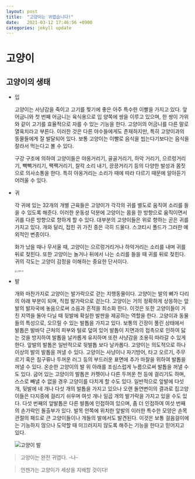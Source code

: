 ```yaml
---
layout: post
title:  "고양이는 귀엽습니다!"
date:   2021-03-12 17:46:56 +0900
categories: jekyll update
---
```

# 고양이



## 고양이의 생태

* 입

  고양이는 사냥감을 죽이고 고기를 찢기에 좋은 아주 특수한 이빨을 가지고 있다. 앞 어금니와 첫 번째 어금니는 육식용으로 입 양쪽에 쌍을 이루고 있으며, 한 쌍이 가위와 같이 고기를 효율적으로 자를 수 있는 기능을 한다. 고양이의 어금니를 다른 말로 열육치라고 부른다. 이러한 것은 다른 야수들에게도 존재하지만, 특히 고양이과의 동물들에게 잘 발달되어 있다. 보통 고양이는 이빨로 음식을 씹는다기보다는 음식을 잘라서 먹는다고 볼 수 있다.

  구강 구조에 의하여 고양이들은 야옹거리기, 골골거리기, 하악 거리기, 으르렁거리기, 빽빽거리기, 짹짹거리기, 찰칵 소리 내기, 끙끙거리기 등의 다양한 발성과 몸짓으로 의사소통을 한다. 특히 야옹거리는 소리가 때에 따라 다르기 때문에 알아듣기 어려울 수 있다.

* 귀

  각 귀에 있는 32개의 개별 근육들은 고양이가 각각의 귀를 별도로 움직여 소리를 들을 수 있도록 해준다. 이러한 운동성 덕분에 고양이는 몸을 한 방향으로 움직이면서 귀를 다른 방향으로 향하게 할 수 있다. 대부분의 고양이들은 위로 향하는 곧은 귀를 가지고 있다. 개와 달리, 접힌 귀 가진 종은 극히 드물다. 스코티시 폴드가 그러한 예외적인 변종이다.

  화가 났을 때나 무서울 때, 고양이는 으르렁거리거나 하악거리는 소리를 내며 귀를 뒤로 젖힌다. 또한 고양이는 놀거나 뒤에서 나는 소리를 들을 때 귀를 뒤로 젖힌다. 귀의 각도는 고양이 감정을 이해하는 중요한 단서이다. 

  <img src="https://user-images.githubusercontent.com/80087069/110917047-cb8a4b00-835c-11eb-8d81-f6c53907dfc0.jpg" alt="고양이 귀" style="zoom: 33%;" />

  

* 발

  개와 마찬가지로 고양이는 발가락으로 걷는 지행동물이다. 고양이는 발의 뼈가 다리의 아래 부분이 되며, 직접 발가락으로 걷는다. 고양이는 거의 정확하게 상응하는 앞발의 발자국에 놓음으로써 소음과 흔적을 최소화 한다. 이것은 또한 고양이들이 거친 지역을 돌아 다닐 때 뒷발에 확실한 발판을 제공하는 역할을 한다. 고양이과 동물들의 특성으로, 오므릴 수 있는 발톱을 가지고 있다. 보통의 긴장이 풀린 상태에서 발톱은 발바닥 근처의 피부와 털로 덮여 있어 발톱이 지면과의 접촉으로 인하여 닳는 것을 방지하여 발톱을 날카롭게 유지하며 또한 사냥감을 조용히 따라갈 수 있게 한다. 앞발의 발톱은 일반적으로 뒷발톱 보다 날카롭다. 고양이는 의도적으로 하나 이상의 발의 발톱을 꺼낼 수 있다. 고양이는 사냥이나 자기방어, 타고 오르기, 주무르기 혹은 침구류나 두꺼운 러그 등의 부드러운 표면에 추가 마찰을 위하여 발톱을 꺼낼 수 있다. 온순한 고양이의 발 위 아래를 조심스럽게 누름으로써 발톱을 꺼낼 수도 있다. 굽어 있는 고양이의 발톱은 카펫이나 다른 두꺼운 천 등에 걸리기도 하며, 스스로 빼낼 수 없을 경우 고양이를 다치게 할 수도 있다. 일반적으로 앞발에 다섯 개, 뒷발에 네 개나 다섯 개의 발톱을 가지고 있으나 오랜 돌연변이의 결과로 집고양이들은 다지증에 걸리기 쉬우며 여섯 개나 일곱 개의 발가락을 가지고 있을 수도 있다. 다섯 번째의 앞발톱은 다른 발톱에 인접하여 있으며, 좀 더 인접하여 여섯 번째의 손가락인 돌출부가 있다. 발목 안쪽에 위치한 앞발의 이러한 특수한 모양은 손목관절의 패드로 큰 고양이들이나 개들의 발에서도 발견된다. 이것은 보통 걸음걸이에는 기능하지 않으나 도약할 때 미끄러지지 않도록 해주는 기능을 한다고 믿어지고 있다.

  ![고양이 발](https://user-images.githubusercontent.com/80087069/110917053-ccbb7800-835c-11eb-8ddf-8463f2d248db.jpg)

  
> 고양이는 완전 귀엽다. -나-

  > 언젠가는 고양이가 세상을 지배할 것이다!

